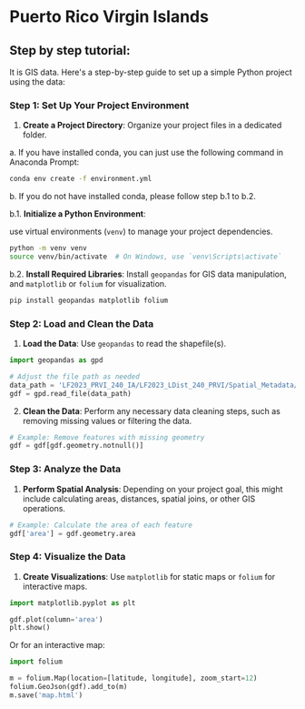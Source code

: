 # Puerto Rico Virgin Islands
## Step by step tutorial:
It is GIS data. Here's a step-by-step guide to set up a simple Python project using the data:

### Step 1: Set Up Your Project Environment

1. **Create a Project Directory**: Organize your project files in a dedicated folder.

a. If you have installed conda, you can just use the following command in Anaconda Prompt:
```bash
conda env create -f environment.yml
```

b. If you do not have installed conda, please follow step b.1 to b.2.

b.1. **Initialize a Python Environment**: 

 use virtual environments (`venv`) to manage your project dependencies.
```bash
python -m venv venv
source venv/bin/activate  # On Windows, use `venv\Scripts\activate`
```

b.2. **Install Required Libraries**: Install `geopandas` for GIS data manipulation, and `matplotlib` or `folium` for visualization.

```bash
pip install geopandas matplotlib folium
```

### Step 2: Load and Clean the Data

1. **Load the Data**: Use `geopandas` to read the shapefile(s).

```python
import geopandas as gpd

# Adjust the file path as needed
data_path = 'LF2023_PRVI_240_IA/LF2023_LDist_240_PRVI/Spatial_Metadata/z90_prvi_0k.shp'
gdf = gpd.read_file(data_path)
```

2. **Clean the Data**: Perform any necessary data cleaning steps, such as removing missing values or filtering the data.

```python
# Example: Remove features with missing geometry
gdf = gdf[gdf.geometry.notnull()]
```

### Step 3: Analyze the Data

1. **Perform Spatial Analysis**: Depending on your project goal, this might include calculating areas, distances, spatial joins, or other GIS operations.

```python
# Example: Calculate the area of each feature
gdf['area'] = gdf.geometry.area
```

### Step 4: Visualize the Data

1. **Create Visualizations**: Use `matplotlib` for static maps or `folium` for interactive maps.

```python
import matplotlib.pyplot as plt

gdf.plot(column='area')
plt.show()
```

Or for an interactive map:

```python
import folium

m = folium.Map(location=[latitude, longitude], zoom_start=12)
folium.GeoJson(gdf).add_to(m)
m.save('map.html')
```
